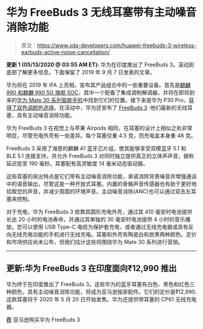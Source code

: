 # 华为 FreeBuds 3 无线耳塞带有主动噪音消除功能

> 原文：<https://www.xda-developers.com/huawei-freebuds-3-wireless-earbuds-active-noise-cancellation/>

**更新 1 (05/13/2020 @ 03:55 AM ET):** 华为在印度推出了 FreeBuds 3。滚动到底部了解更多信息。下面保留了 2019 年 9 月 7 日发表的文章。

华为将在 2019 年 IFA 上亮相，宣布其产品组合中的一些重要设备。首先是[麒麟 990 和麒麟 990 5G 旗舰 SOC](https://www.xda-developers.com/huawei-hisilicon-kirin-990-5g-integrated-modem/)，其中一个配备了集成调制解调器，并将在即将到来的[华为 Mate 30 系列智能手机](https://www.xda-developers.com/huawei-mate-30-pro-7-cameras/)中找到它们的位置。接下来是华为 P30 Pro，[获得了双色调颜色选择](https://www.xda-developers.com/huawei-p30-pro-new-colors/)。在活动中，华为还宣布了 [FreeBuds 3](https://consumer.huawei.com/en/accessories/freebuds3/) :他们最新的无线耳塞，具有主动噪音消除功能。

华为 FreeBuds 3 在视觉上与苹果 Airpods 相同，在耳塞的设计上相似之处非常明显，尽管充电外壳有一些差异。每个耳塞仅重 4.5 克，而充电盒本身重 48 克。

FreeBuds 3 采用了海思的麒麟 A1 蓝牙芯片组，使其能够享受双模蓝牙 5.1 和 BLE 5.1 连接支持，并允许 FreeBuds 3 对同时独立提供真正的立体声声音，据称延迟低至 190 毫秒。耳塞配有高灵敏度 14 毫米动态驱动器。

这些耳塞的突出特点是它们带有主动噪音消除功能，承诺消除背景噪音并增强通话中的语音输出，尽管这是一种开放式耳塞。内置的骨骼声音传感器也有助于更好地拾取您的声音，并减少周围的环境声音。主动噪音消除(ANC)也可以通过双击左耳塞来控制。

对于充电，华为 FreeBuds 3 依靠其圆形充电外壳，通过其 410 毫安时电池提供长达 20 小时的电池寿命，并通过其单独的 30 毫安时电池提供 4 小时的音乐播放。您可以使用 USB Type-C 电缆为保护套充电，或者通过无线充电器或具有反向无线充电功能的手机进行无线充电。耳塞和外壳有陶瓷白和炭黑两种颜色。定价和市场供应尚未公布，但我们估计这些将围绕华为 Mate 30 系列进行营销。

* * *

## 更新:华为 FreeBuds 3 在印度面向₹12,990 推出

华为终于在印度推出了 FreeBuds 3。这些华为的蓝牙耳塞有白色、黑色和红色三种颜色，具有主动噪音消除功能，将成为亚马逊独家配件。它们的定价是₹12,990.这款耳塞将于 2020 年 5 月 20 日开始发售。华为还提供带耳塞的 CP61 无线充电器。

**[在](https://www.amazon.in/b/ref=sxts_spks_0_0_7b56d03e-5f6e-4402-a925-e6d510b3febd?node=21345269031&tag=xdaportalin-21)** 亚马逊购买华为 FreeBuds 3